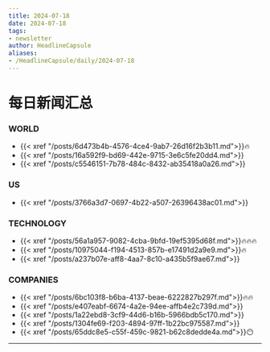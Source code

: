 ```yaml
---
title: 2024-07-18
date: 2024-07-18
tags: 
- newsletter
author: HeadlineCapsule
aliases: 
- /HeadlineCapsule/daily/2024-07-18
---
```


# 每日新闻汇总

### WORLD

- {{< xref "/posts/6d473b4b-4576-4ce4-9ab7-26d16f2b3b11.md">}}🔥
- {{< xref "/posts/16a592f9-bd69-442e-9715-3e6c5fe20dd4.md">}}
- {{< xref "/posts/c5546151-7b78-484c-8432-ab35418a0a26.md">}}

### US

- {{< xref "/posts/3766a3d7-0697-4b22-a507-26396438ac01.md">}}

### TECHNOLOGY

- {{< xref "/posts/56a1a957-9082-4cba-9bfd-19ef5395d68f.md">}}🔥🔥🔥
- {{< xref "/posts/10975044-f194-4513-857b-e17491d2a9e9.md">}}🔥
- {{< xref "/posts/a237b07e-aff8-4aa7-8c10-a435b5f9ae67.md">}}

### COMPANIES

- {{< xref "/posts/6bc103f8-b6ba-4137-beae-6222827b297f.md">}}🔥🔥
- {{< xref "/posts/e407eabf-6674-4a2e-94ee-affb4e2c739d.md">}}
- {{< xref "/posts/1a22ebd8-3cf9-44d6-b16b-5966bdb5c170.md">}}
- {{< xref "/posts/1304fe69-f203-4894-97ff-1b22bc975587.md">}}
- {{< xref "/posts/65ddc8e5-c55f-459c-9821-b62c8dedde4a.md">}}😶

---

